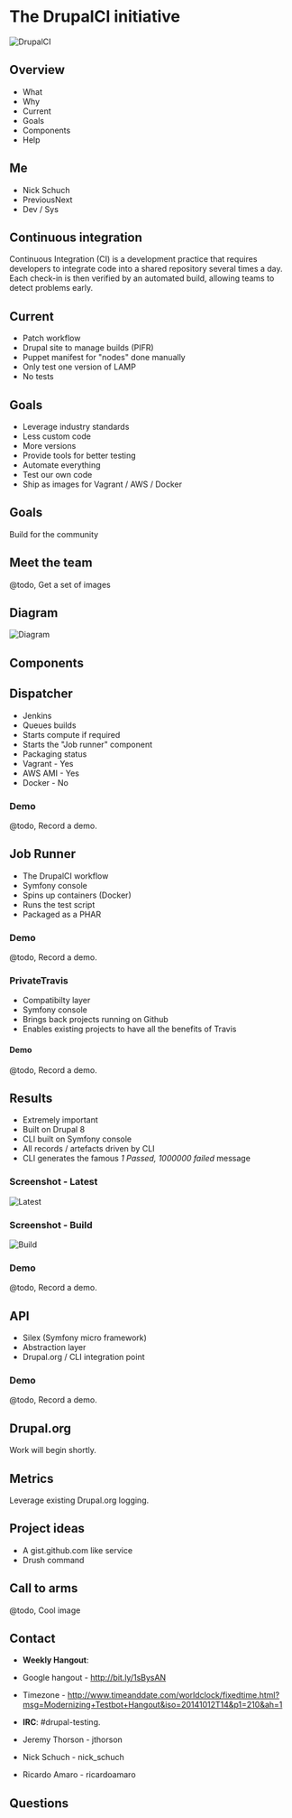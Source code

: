 # The DrupalCI initiative

![DrupalCI](./assets/logo.png "DrupalCI")

## Overview

* What
* Why
* Current
* Goals
* Components
* Help

## Me

* Nick Schuch
* PreviousNext
* Dev / Sys

## Continuous integration

Continuous Integration (CI) is a development practice that requires developers to integrate code into a shared repository several times a day. Each check-in is then verified by an automated build, allowing teams to detect problems early.

## Current

* Patch workflow
* Drupal site to manage builds (PIFR)
* Puppet manifest for "nodes" done manually
* Only test one version of LAMP
* No tests

## Goals

* Leverage industry standards
* Less custom code
* More versions
* Provide tools for better testing
* Automate everything
* Test our own code
* Ship as images for Vagrant / AWS / Docker

## Goals

Build for the community

## Meet the team

@todo, Get a set of images

## Diagram

![Diagram](./assets/diagram.png "Diagram")

## Components

## Dispatcher

* Jenkins
* Queues builds
* Starts compute if required
* Starts the "Job runner" component
* Packaging status
 * Vagrant - Yes
 * AWS AMI - Yes
 * Docker - No

### Demo

@todo, Record a demo.

## Job Runner

* The DrupalCI workflow
* Symfony console
* Spins up containers (Docker)
* Runs the test script
* Packaged as a PHAR

### Demo

@todo, Record a demo.

### PrivateTravis

* Compatibilty layer
* Symfony console
* Brings back projects running on Github
* Enables existing projects to have all the benefits of Travis

#### Demo

@todo, Record a demo.

## Results

* Extremely important
* Built on Drupal 8
* CLI built on Symfony console
* All records / artefacts driven by CLI
* CLI generates the famous *1 Passed, 1000000 failed* message

### Screenshot - Latest

![Latest](./assets/latest.png "Latest")

### Screenshot - Build

![Build](./assets/build.png "Build")

### Demo

@todo, Record a demo.

## API

* Silex (Symfony micro framework)
* Abstraction layer
* Drupal.org / CLI integration point

### Demo

@todo, Record a demo.

## Drupal.org

Work will begin shortly.

## Metrics

Leverage existing Drupal.org logging.

## Project ideas

* A gist.github.com like service
* Drush command

## Call to arms

@todo, Cool image

## Contact

* **Weekly Hangout**: 
 * Google hangout - http://bit.ly/1sBysAN
 * Timezone - http://www.timeanddate.com/worldclock/fixedtime.html?msg=Modernizing+Testbot+Hangout&iso=20141012T14&p1=210&ah=1

* **IRC**: #drupal-testing.
 * Jeremy Thorson - jthorson
 * Nick Schuch - nick_schuch
 * Ricardo Amaro - ricardoamaro

## Questions